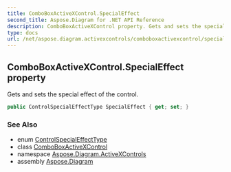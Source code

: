 ```yaml
---
title: ComboBoxActiveXControl.SpecialEffect
second_title: Aspose.Diagram for .NET API Reference
description: ComboBoxActiveXControl property. Gets and sets the special effect of the control
type: docs
url: /net/aspose.diagram.activexcontrols/comboboxactivexcontrol/specialeffect/
---
```

## ComboBoxActiveXControl.SpecialEffect property

Gets and sets the special effect of the control.

```csharp
public ControlSpecialEffectType SpecialEffect { get; set; }
```

### See Also

* enum [ControlSpecialEffectType](../../controlspecialeffecttype/)
* class [ComboBoxActiveXControl](../)
* namespace [Aspose.Diagram.ActiveXControls](../../comboboxactivexcontrol/)
* assembly [Aspose.Diagram](../../../)


